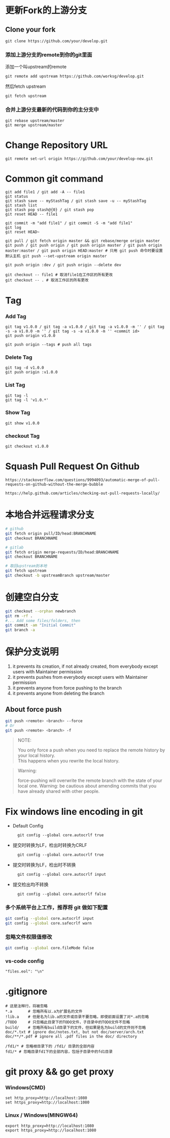# 更新Fork的上游分支 

## Clone your fork
    git clone https://github.com/your/develop.git

### 添加上游分支的remote到你的git里面
添加一个叫upstream的remote

    git remote add upstream https://github.com/worksg/develop.git

然后fetch upstream

    git fetch upstream

### 合并上游分支最新的代码到你的主分支中
    git rebase upstream/master
    git merge upstream/master

# Change Repository URL
    git remote set-url origin https://github.com/your/develop-new.git

# Common git command

    git add file1 / git add -A -- file1
    git status
    git stash save -- myStashTag / git stash save -u -- myStashTag
    git stash list
    git stash pop stash@{0} / git stash pop
    git reset HEAD -- file1

    git commit -m "add file1" / git commit -S -m "add file1"
    git log
    git reset HEAD~

    git pull / git fetch origin master && git rebase/merge origin master
    git push / git push origin / git push origin master / git push origin master:master / git push origin HEAD:master # 只用 git push 命令时要设置默认主机 git push --set-upstream origin master

    git push origin :dev / git push origin --delete dev

    git checkout -- file1 # 取消file1在工作区的所有更改
    git checkout -- . # 取消工作区的所有更改
    
# Tag

### Add Tag
    git tag v1.0.0 / git tag -a v1.0.0 / git tag -a v1.0.0 -m '' / git tag -s -a v1.0.0 -m '' / git tag -s -a v1.0.0 -m '' <commit id>
    git push origin v1.0.0

    git push origin --tags # push all tags

### Delete Tag
    git tag -d v1.0.0
    git push origin :v1.0.0

### List Tag
    git tag -l
    git tag -l 'v1.0.*'

### Show Tag
    git show v1.0.0

### checkout Tag
    git checkout v1.0.0

# Squash Pull Request On Github
    https://stackoverflow.com/questions/9994093/automatic-merge-of-pull-requests-on-github-without-the-merge-bubble

    https://help.github.com/articles/checking-out-pull-requests-locally/

# 本地合并远程请求分支

```bash
# github
git fetch origin pull/ID/head:BRANCHNAME
git checkout BRANCHNAME
```

```bash
# gitlab
git fetch origin merge-requests/ID/head:BRANCHNAME
git checkout BRANCHNAME
```

```bash
# 取回upstream到本地
git fetch upstream
git checkout -b upstreamBranch upstream/master
```

# 创建空白分支
```bash
git checkout --orphan newbranch
git rm -rf .
#... Add some files/folders, then
git commit -am "Initial Commit"
git branch -a
```

# 保护分支说明 

1. it prevents its creation, if not already created, from everybody except users with Maintainer permission
2. it prevents pushes from everybody except users with Maintainer permission
3. it prevents anyone from force pushing to the branch
4. it prevents anyone from deleting the branch

## About force push
```bash
git push <remote> <branch> --force
# Or
git push <remote> <branch> -f
```
> NOTE:
> 
> You only force a push when you need to replace the remote history by your local history.  
> This happens when you rewrite the local history.

> Warning:
> 
> force-pushing will overwrite the remote branch with the state of your local one.
> Warning: be cautious about amending commits that you have already shared with other people.

# Fix windows line encoding in git

- Default Config

        git config --global core.autocrlf true

- 提交时转换为LF，检出时转换为CRLF

        git config --global core.autocrlf true

- 提交时转换为LF，检出时不转换

        git config --global core.autocrlf input

- 提交检出均不转换

        git config --global core.autocrlf false

### 多个系统平台上工作，推荐将 git 做如下配置
```bash
git config --global core.autocrlf input
git config --global core.safecrlf warn
```

### 忽略文件权限值修改
```bash
git config --global core.fileMode false
```

### vs-code config
    "files.eol": "\n"

# .gitignore
    # 这是注释行，将被忽略
    *.a       # 忽略所有以.a为扩展名的文件
    !lib.a    # 但是名为lib.a的文件或目录不要忽略，即使前面设置了对*.a的忽略
    /TODO     # 只忽略此目录下的TODO文件，子目录中的TODO文件不忽略
    build/    # 忽略所有build目录下的文件，但如果是名为build的文件则不忽略
    doc/*.txt # ignore doc/notes.txt, but not doc/server/arch.txt
    doc/**/*.pdf # ignore all .pdf files in the doc/ directory

    /fd1/* # 忽略根目录下的 /fd1/ 目录的全部内容
    fd1/* # 忽略目录fd1下的全部内容，包括子目录中的fd1目录

# git proxy && go get proxy

### Windows(CMD)
    set http_proxy=http://localhost:1080
    set https_proxy=http://localhost:1080

### Linux / Windows(MINGW64)
    export http_proxy=http://localhost:1080
    export https_proxy=http://localhost:1080
